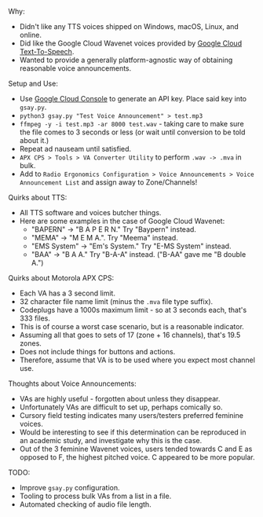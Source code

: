 Why:
- Didn't like any TTS voices shipped on Windows, macOS, Linux, and online.
- Did like the Google Cloud Wavenet voices provided by
  [Google Cloud Text-To-Speech](https://cloud.google.com/text-to-speech/).
- Wanted to provide a generally platform-agnostic way of obtaining reasonable
  voice announcements.

Setup and Use:
- Use [Google Cloud Console](https://console.cloud.google.com/apis/credential)
  to generate an API key. Place said key into `gsay.py`.
- `python3 gsay.py "Test Voice Announcement" > test.mp3`
- `ffmpeg -y -i test.mp3 -ar 8000 test.wav` - taking care to make sure the file
  comes to 3 seconds or less (or wait until conversion to be told about it.)
- Repeat ad nauseam until satisfied.
- `APX CPS > Tools > VA Converter Utility` to perform `.wav -> .mva` in bulk.
- Add to `Radio Ergonomics Configuration > Voice Announcements >
  Voice Announcement List` and assign away to Zone/Channels!

Quirks about TTS:
- All TTS software and voices butcher things.
- Here are some examples in the case of Google Cloud Wavenet:
  - "BAPERN" -> "B A P E R N." Try "Baypern" instead.
  - "MEMA" -> "M E M A.". Try "Meema" instead.
  - "EMS System" -> "Em's System." Try "E-MS System" instead.
  - "BAA" -> "B A A." Try "B-A-A" instead. ("B-AA" gave me "B double A.")

Quirks about Motorola APX CPS:
- Each VA has a 3 second limit.
- 32 character file name limit (minus the `.mva` file type suffix).
- Codeplugs have a 1000s maximum limit - so at 3 seconds each, that's 333 files.
- This is of course a worst case scenario, but is a reasonable indicator.
- Assuming all that goes to sets of 17 (zone + 16 channels), that's 19.5 zones.
- Does not include things for buttons and actions.
- Therefore, assume that VA is to be used where you expect most channel use.

Thoughts about Voice Announcements:
- VAs are highly useful - forgotten about unless they disappear.
- Unfortunately VAs are difficult to set up, perhaps comically so.
- Cursory field testing indicates many users/testers preferred feminine voices.
- Would be interesting to see if this determination can be reproduced in an
  academic study, and investigate why this is the case.
- Out of the 3 feminine Wavenet voices, users tended towards C and E as opposed
  to F, the highest pitched voice. C appeared to be more popular.

TODO:
- Improve `gsay.py` configuration.
- Tooling to process bulk VAs from a list in a file.
- Automated checking of audio file length.
